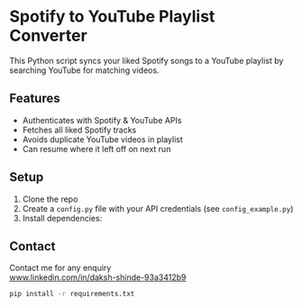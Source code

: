 # Spotify to YouTube Playlist Converter

This Python script syncs your liked Spotify songs to a YouTube playlist by searching YouTube for matching videos.

## Features
- Authenticates with Spotify & YouTube APIs
- Fetches all liked Spotify tracks
- Avoids duplicate YouTube videos in playlist
- Can resume where it left off on next run

## Setup

1. Clone the repo
2. Create a `config.py` file with your API credentials (see `config_example.py`)
3. Install dependencies:

## Contact

Contact me for any enquiry  
www.linkedin.com/in/daksh-shinde-93a3412b9

```bash
pip install -r requirements.txt



